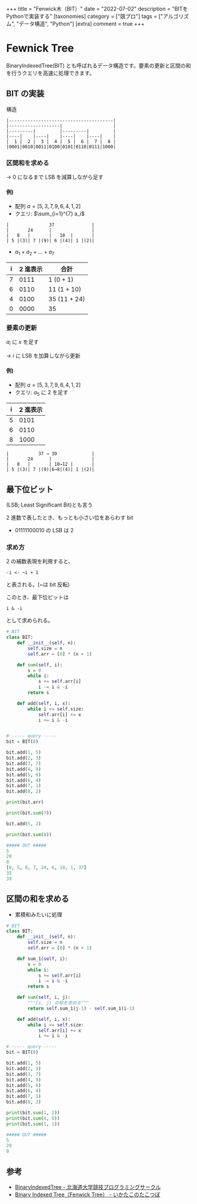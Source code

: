 +++
title = "Fenwick木（BIT）"
date = "2022-07-02"
description = "BITをPythonで実装する"
[taxonomies]
category = ["競プロ"]
tags = ["アルゴリズム", "データ構造", "Python"]
[extra]
comment = true
+++

# Fewnick Tree

BinaryIndexedTree(BIT) とも呼ばれるデータ構造です。要素の更新と区間の和を行うクエリを高速に処理できます。

## BIT の実装

構造

```
|---------------------------------------|
|-------------------|                   |
|---------|         |---------|         |
|----|    |----|    |----|    |----|    |
|  1 |  2 |  3 |  4 |  5 |  6 |  7 |  8 |
|0001|0010|0011|0100|0101|0110|0111|1000|
```

### 区間和を求める

$\rightarrow$ 0 になるまで LSB を減算しながら足す

#### 例)

- 配列 $a = [5, 3, 7, 9, 6, 4, 1, 2]$
- クエリ: $\sum_{i=1}^{7} a_i$

```
|               37              |
|       24      |               |
|   8   |       |   10  |       |
| 5 |(3)| 7 |(9)| 6 |(4)| 1 |(2)|
```

- $a_1 + a_2 + \dots + a_7$

| i   | 2 進表示 | 合計         |
| --- | -------- | ------------ |
| 7   | 0111     | 1 (0 + 1)    |
| 6   | 0110     | 11 (1 + 10)  |
| 4   | 0100     | 35 (11 + 24) |
| 0   | 0000     | 35           |

### 要素の更新

$a_i$ に $x$ を足す

$\rightarrow$ $i$ に LSB を加算しながら更新

#### 例)

- 配列 $a = [5, 3, 7, 9, 6, 4, 1, 2]$
- クエリ: $a_5$ に $2$ を足す

| i   | 2 進表示 |
| --- | -------- |
| 5   | 0101     |
| 6   | 0110     |
| 8   | 1000     |

```
|           37 → 39             |
|       24      |               |
|   8   |       | 10→12 |       |
| 5 |(3)| 7 |(9)|6→8|(4)| 1 |(2)|
```

## 最下位ビット

(LSB; Least Significant Bit)とも言う

2 進数で表したとき、もっとも小さい位をあらわす bit

- $01111100010$ の LSB は 2

### 求め方

2 の補数表現を利用すると、

```
-i <- ~i + 1
```

と表される。(~は bit 反転)

このとき、最下位ビットは

```
i & -i
```

として求められる。

```python
# BIT
class BIT:
    def __init__(self, n):
        self.size = n
        self.arr = [0] * (n + 1)

    def sum(self, i):
        s = 0
        while i:
            s += self.arr[i]
            i -= i & -i
        return s

    def add(self, i, x):
        while i <= self.size:
            self.arr[i] += x
            i += i & -i


# ----- query -----
bit = BIT(8)

bit.add(1, 5)
bit.add(2, 3)
bit.add(3, 7)
bit.add(4, 9)
bit.add(5, 6)
bit.add(6, 4)
bit.add(7, 1)
bit.add(8, 2)

print(bit.arr)

print(bit.sum(7))

bit.add(5, 2)

print(bit.sum(8))

##### OUT #####
5
20
0
[0, 5, 8, 7, 24, 6, 10, 1, 37]
35
39
```

## 区間の和を求める

- 累積和みたいに処理

```python
# BIT
class BIT:
    def __init__(self, n):
        self.size = n
        self.arr = [0] * (n + 1)

    def sum_1(self, i):
        s = 0
        while i:
            s += self.arr[i]
            i -= i & -i
        return s

    def sum(self, i, j):
        """[i, j) の和を求める"""
        return self.sum_1(j-1) - self.sum_1(i-1)

    def add(self, i, x):
        while i <= self.size:
            self.arr[i] += x
            i += i & -i

# ----- query -----
bit = BIT(8)

bit.add(1, 5)
bit.add(2, 3)
bit.add(3, 7)
bit.add(4, 9)
bit.add(5, 6)
bit.add(6, 4)
bit.add(7, 1)
bit.add(8, 2)

print(bit.sum(1, 2))
print(bit.sum(4, 8))
print(bit.sum(1, 1))

##### OUT #####
5
20
0
```

## 参考

- [BinaryIndexedTree - 北海道大学競技プログラミングサークル](https://www.slideshare.net/hcpc_hokudai/binary-indexed-tree)
- [Binary Indexed Tree（Fenwick Tree） - いかたこのたこつぼ](https://ikatakos.com/pot/programming_algorithm/data_structure/binary_indexed_tree)
